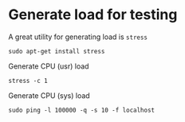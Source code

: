# Generate load for testing

A great utility for generating load is `stress`

    sudo apt-get install stress

Generate CPU (usr) load

    stress -c 1

Generate CPU (sys) load

    sudo ping -l 100000 -q -s 10 -f localhost


